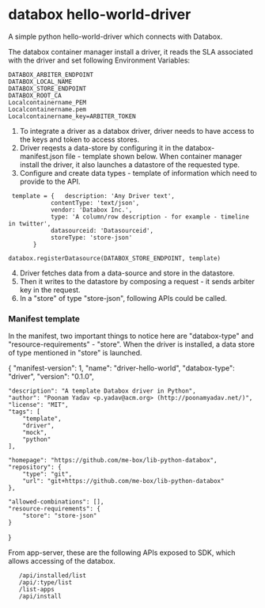 # databox hello-world-driver
A simple python hello-world-driver which connects with Databox.

The databox container manager install a driver, it reads the SLA associated with the driver and set following Environment Variables:
```
DATABOX_ARBITER_ENDPOINT
DATABOX_LOCAL_NAME
DATABOX_STORE_ENDPOINT
DATABOX_ROOT_CA
Localcontainername_PEM
Localcontainername.pem
Localcontainername_key=ARBITER_TOKEN
```
1. To integrate a driver as a databox driver, driver needs to have access to the keys and token to access stores.
2. Driver reqests a data-store by configuring it in the databox-manifest.json file - template shown below. When container manager install the driver, it also launches a datastore of the requested type.
3. Configure and create data types - template of information which need to provide to the API.
```
 template = {	description: 'Any Driver text',
        	contentType: 'text/json',
        	vendor: 'Databox Inc.',
        	type: 'A column/row description - for example - timeline in twitter',
       		datasourceid: 'Datasourceid',
       	 	storeType: 'store-json'
	   }
```
```
databox.registerDatasource(DATABOX_STORE_ENDPOINT, template)
```
4. Driver fetches data from a data-source and store in the datastore.
4. Then it writes to the datastore by composing a request - it sends arbiter key in the request.
5. In a "store" of type "store-json", following APIs could be called.



### Manifest template 
In the manifest, two important things to notice here are "databox-type" and "resource-requirements" - "store". When the driver is installed, a data store of type mentioned in "store" is launched.

{
	"manifest-version": 1,
	"name": "driver-hello-world",
	"databox-type": "driver",
	"version": "0.1.0",

	"description": "A template Databox driver in Python",
	"author": "Poonam Yadav <p.yadav@acm.org> (http://poonamyadav.net/)",
	"license": "MIT",
	"tags": [
		"template",
		"driver",
		"mock",
		"python"
	],

	"homepage": "https://github.com/me-box/lib-python-databox",
	"repository": {
		"type": "git",
		"url": "git+https://github.com/me-box/lib-python-databox"
	},
   
	"allowed-combinations": [],
	"resource-requirements": {
		"store": "store-json"
	}
}

From app-server, these are the following APIs exposed to SDK, which allows accessing of the databox.

```/api/datasource/list
   /api/installed/list
   /api/:type/list
   /list-apps
   /api/install
```   

